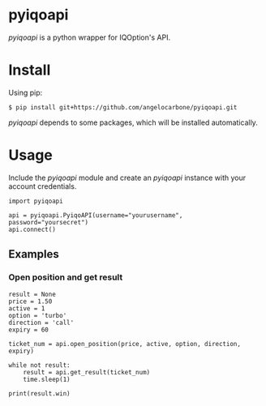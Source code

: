 # pyiqoapi

_pyiqoapi_ is a python wrapper for IQOption's API.

# Install

Using pip:

    $ pip install git+https://github.com/angelocarbone/pyiqoapi.git

_pyiqoapi_ depends to some packages, which will be installed automatically.

# Usage

Include the _pyiqoapi_ module and create an _pyiqoapi_ instance with your account credentials.

	import pyiqoapi

	api = pyiqoapi.PyiqoAPI(username="yourusername", password="yoursecret")
	api.connect()

## Examples

### Open position and get result

    result = None
    price = 1.50   
    active = 1
    option = 'turbo'
    direction = 'call'
    expiry = 60
    
    ticket_num = api.open_position(price, active, option, direction, expiry)
    
    while not result:
        result = api.get_result(ticket_num)
        time.sleep(1)
        
    print(result.win)
